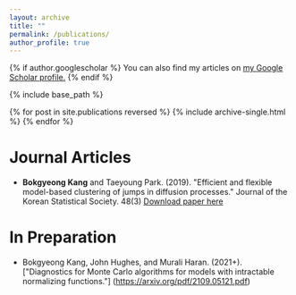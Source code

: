 ```yaml
---
layout: archive
title: ""
permalink: /publications/
author_profile: true
---
```


{% if author.googlescholar %}
  You can also find my articles on <u><a href="{{author.googlescholar}}">my Google Scholar profile</a>.</u>
{% endif %}

{% include base_path %}

{% for post in site.publications reversed %}
  {% include archive-single.html %}
{% endfor %}

Journal Articles
====== 
* **Bokgyeong Kang** and Taeyoung Park. (2019). "Efficient and flexible model-based clustering of jumps in diffusion processes." Journal of the Korean Statistical Society. 48(3) [Download paper here](https://www.sciencedirect.com/science/article/abs/pii/S1226319219300377)

In Preparation
====== 
* Bokgyeong Kang, John Hughes, and Murali Haran. (2021+). ["Diagnostics for Monte Carlo algorithms for models with intractable normalizing functions."] (https://arxiv.org/pdf/2109.05121.pdf)
